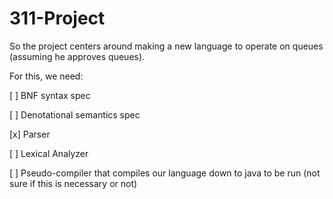 # 311-Project

So the project centers around making a new language to operate on queues (assuming he approves queues).

For this, we need:

[ ] BNF syntax spec

[ ] Denotational semantics spec

[x] Parser

[ ] Lexical Analyzer

[ ] Pseudo-compiler that compiles our language down to java to be run (not sure if this is necessary or not)
